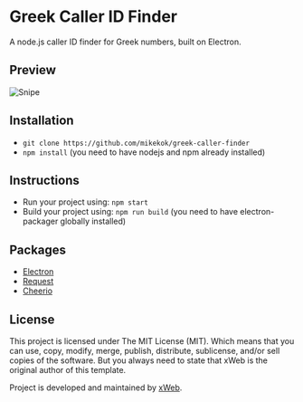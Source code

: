 # Greek Caller ID Finder
A node.js caller ID finder for Greek numbers, built on Electron.

## Preview
![Snipe](http://i.imgur.com/qluT69g.gif)

## Installation
* `git clone https://github.com/mikekok/greek-caller-finder`
* `npm install` (you need to have nodejs and npm already installed)

## Instructions
* Run your project using: `npm start`
* Build your project using: `npm run build` (you need to have electron-packager globally installed)

## Packages
* [Electron](https://electron.atom.io)
* [Request](https://github.com/request/request)
* [Cheerio](https://github.com/cheeriojs/cheerio)

## License
This project is licensed under The MIT License (MIT). Which means that you can use, copy, modify, merge, publish, distribute, sublicense, and/or sell copies of the software. But you always need to state that xWeb is the original author of this template.

Project is developed and maintained by [xWeb](https://xweb.gr/).
